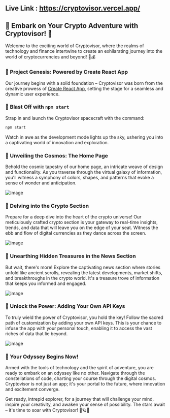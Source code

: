 ## Live Link : https://cryptovisor.vercel.app/
## 🚀 Embark on Your Crypto Adventure with Cryptovisor! 🌟

Welcome to the exciting world of Cryptovisor, where the realms of technology and finance intertwine to create an exhilarating journey into the world of cryptocurrencies and beyond! 🚀💰

### 🌟 Project Genesis: Powered by Create React App
Our journey begins with a solid foundation – Cryptovisor was born from the creative prowess of [Create React App](https://github.com/facebook/create-react-app), setting the stage for a seamless and dynamic user experience.

### 🚀 Blast Off with `npm start`
Strap in and launch the Cryptovisor spacecraft with the command:

```bash
npm start
```

Watch in awe as the development mode lights up the sky, ushering you into a captivating world of innovation and exploration.

### 🌌 Unveiling the Cosmos: The Home Page
Behold the cosmic tapestry of our home page, an intricate weave of design and functionality. As you traverse through the virtual galaxy of information, you'll witness a symphony of colors, shapes, and patterns that evoke a sense of wonder and anticipation.

![image](https://github.com/sabircodes/Cryptovisor/assets/93681489/02fa5345-9450-42d3-890b-46ed6b6e7f6e)

### 💎 Delving into the Crypto Section
Prepare for a deep dive into the heart of the crypto universe! Our meticulously crafted crypto section is your gateway to real-time insights, trends, and data that will leave you on the edge of your seat. Witness the ebb and flow of digital currencies as they dance across the screen.

![image](https://github.com/sabircodes/Cryptovisor/assets/93681489/bea00e85-1d7f-4632-9a3b-33614790d2a7)

### 📰 Unearthing Hidden Treasures in the News Section
But wait, there's more! Explore the captivating news section where stories unfold like ancient scrolls, revealing the latest developments, market shifts, and breakthroughs in the crypto world. It's a treasure trove of information that keeps you informed and engaged.

![image](https://github.com/sabircodes/Cryptovisor/assets/93681489/6622fc0f-a519-4575-a57b-6d1c50917c80)

### 🔐 Unlock the Power: Adding Your Own API Keys
To truly wield the power of Cryptovisor, you hold the key! Follow the sacred path of customization by adding your own API keys. This is your chance to infuse the app with your personal touch, enabling it to access the vast riches of data that lie beyond.

![image](https://github.com/sabircodes/Cryptovisor/assets/93681489/ddfe68c4-09d4-440d-a91b-86382714fedd)

### 🚀 Your Odyssey Begins Now!
Armed with the tools of technology and the spirit of adventure, you are ready to embark on an odyssey like no other. Navigate through the constellations of code, charting your course through the digital cosmos. Cryptovisor is not just an app; it's your portal to the future, where innovation and excitement converge.

Get ready, intrepid explorer, for a journey that will challenge your mind, inspire your creativity, and awaken your sense of possibility. The stars await – it's time to soar with Cryptovisor! 🚀🪐🌌
